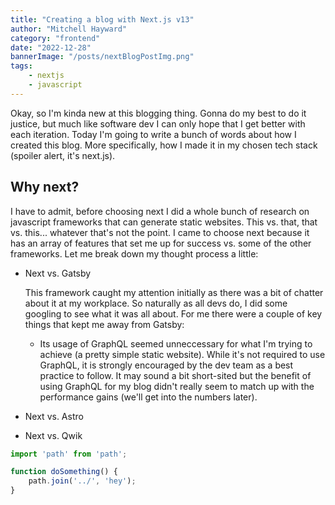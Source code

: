 ```yaml
---
title: "Creating a blog with Next.js v13"
author: "Mitchell Hayward"
category: "frontend"
date: "2022-12-28"
bannerImage: "/posts/nextBlogPostImg.png"
tags:
    - nextjs
    - javascript
---
```


Okay, so I'm kinda new at this blogging thing. Gonna do my best to do it justice, but much like software dev I can only hope that I get better with each iteration. Today I'm going to write a bunch of words about how I created this blog. More specifically, how I made it in my chosen tech stack (spoiler alert, it's next.js).

## Why next?

I have to admit, before choosing next I did a whole bunch of research on javascript frameworks that can generate static websites. This vs. that, that vs. this... whatever that's not the point. I came to choose next because it has an array of features that set me up for success vs. some of the other frameworks. Let me break down my thought process a little:

- Next vs. Gatsby

    This framework caught my attention initially as there was a bit of chatter about it at my workplace. So naturally as all devs do, I did some googling to see what it was all about. For me there were a couple of key things that kept me away from Gatsby:

    - Its usage of GraphQL seemed unneccessary for what I'm trying to achieve (a pretty simple static website). While it's not required to use GraphQL, it is strongly encouraged by the dev team as a best practice to follow. It may sound a bit short-sited but the benefit of using GraphQL for my blog didn't really seem to match up with the performance gains (we'll get into the numbers later).

- Next vs. Astro
- Next vs. Qwik

```javascript
import 'path' from 'path';

function doSomething() {
    path.join('../', 'hey');
}
```